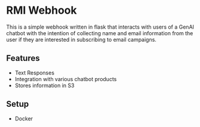 # RMI Webhook

This is a simple webhook written in flask that interacts with users of a GenAI chatbot with the intention of collecting name and email information from the user if they are interested in subscribing to email campaigns.

## Features
- Text Responses
- Integration with various chatbot products
- Stores information in S3 

## Setup
- Docker